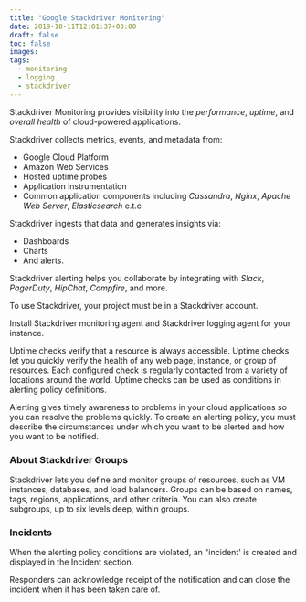 ```yaml
---
title: "Google Stackdriver Monitoring"
date: 2019-10-11T12:01:37+03:00
draft: false
toc: false
images:
tags: 
  - monitoring
  - logging
  - stackdriver
---
```


Stackdriver Monitoring provides visibility into the _performance_, _uptime_, and _overall health_ of cloud-powered applications.

Stackdriver collects metrics, events, and metadata from:

- Google Cloud Platform
- Amazon Web Services
- Hosted uptime probes
- Application instrumentation
- Common application components including _Cassandra_, _Nginx_, _Apache Web Server_, _Elasticsearch_ e.t.c

Stackdriver ingests that data and generates insights via:

- Dashboards
- Charts
- And alerts.

Stackdriver alerting helps you collaborate by integrating with _Slack_, _PagerDuty_, _HipChat_, _Campfire_, and more.

To use Stackdriver, your project must be in a Stackdriver account.

Install Stackdriver monitoring agent and Stackdriver logging agent for your instance.

Uptime checks verify that a resource is always accessible. Uptime checks let you quickly verify the health of any web page,
instance, or group of resources. Each configured check is regularly contacted from a variety of locations around the world.
Uptime checks can be used as conditions in alerting policy definitions.

Alerting gives timely awareness to problems in your cloud applications so you can resolve the problems quickly. To create an alerting policy, you must describe the circumstances under which you want to be alerted and how you want to be notified.

### About Stackdriver Groups

Stackdriver lets you define and monitor groups of resources, such as VM instances, databases, and load balancers.
Groups can be based on names, tags, regions, applications, and other criteria. You can also create subgroups, up to
six levels deep, within groups.

### Incidents

When the alerting policy conditions are violated, an "incident' is created and displayed in the Incident section.

Responders can acknowledge receipt of the notification and can close the incident when it has been taken care of.
